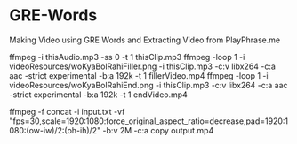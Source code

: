 # GRE-Words
Making Video using GRE Words and Extracting Video from PlayPhrase.me

ffmpeg -i thisAudio.mp3 -ss 0 -t 1 thisClip.mp3
ffmpeg -loop 1 -i videoResources/woKyaBolRahiFiller.png -i thisClip.mp3 -c:v libx264 -c:a aac -strict experimental -b:a 192k -t 1 fillerVideo.mp4
ffmpeg -loop 1 -i videoResources/woKyaBolRahiEnd.png -i thisClip.mp3 -c:v libx264 -c:a aac -strict experimental -b:a 192k -t 1 endVideo.mp4



ffmpeg -f concat -i input.txt -vf "fps=30,scale=1920:1080:force_original_aspect_ratio=decrease,pad=1920:1080:(ow-iw)/2:(oh-ih)/2" -b:v 2M -c:a copy output.mp4